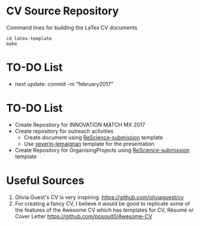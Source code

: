 CV Source Repository
====


Command lines for building the LaTex CV documents

```
cd latex-template
make
```

# TO-DO List

* next update: commit -m "february2017"



# TO-DO List

* Create Repository for INNOVATION MATCH MX 2017
* Create repository for outreach activities
  * Create document using [ReScience-submission](https://github.com/ReScience/ReScience-submission/tree/master/article) template
  * Use [severin-lemaignan](https://github.com/severin-lemaignan/presentation-cognitive-robotics) template for the presentation
* Create Repository for OrganisingProjects using [ReScience-submission](https://github.com/ReScience/ReScience-submission/tree/master/article) template


# Useful Sources
1. Olivia Guest's CV is very inspiring.
https://github.com/oliviaguest/cv
2. For creating a fancy CV, I believe it would be good to replicate
some of the features of the Awesome CV which has templates
for CV, Résumé or Cover Letter
https://github.com/posquit0/Awesome-CV
